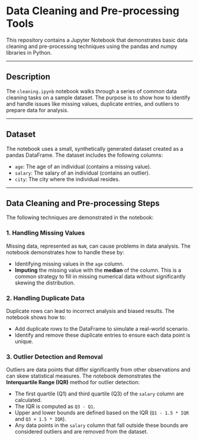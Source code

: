 # Data Cleaning and Pre-processing Tools

This repository contains a Jupyter Notebook that demonstrates basic data cleaning and pre-processing techniques using the pandas and numpy libraries in Python.

---

## Description

The `cleaning.ipynb` notebook walks through a series of common data cleaning tasks on a sample dataset. The purpose is to show how to identify and handle issues like missing values, duplicate entries, and outliers to prepare data for analysis.

---

## Dataset

The notebook uses a small, synthetically generated dataset created as a pandas DataFrame. The dataset includes the following columns:

* `age`: The age of an individual (contains a missing value).
* `salary`: The salary of an individual (contains an outlier).
* `city`: The city where the individual resides.

---

## Data Cleaning and Pre-processing Steps

The following techniques are demonstrated in the notebook:

### 1. Handling Missing Values

Missing data, represented as `NaN`, can cause problems in data analysis. The notebook demonstrates how to handle these by:
* Identifying missing values in the `age` column.
* **Imputing** the missing value with the **median** of the column. This is a common strategy to fill in missing numerical data without significantly skewing the distribution.

### 2. Handling Duplicate Data

Duplicate rows can lead to incorrect analysis and biased results. The notebook shows how to:
* Add duplicate rows to the DataFrame to simulate a real-world scenario.
* Identify and remove these duplicate entries to ensure each data point is unique.

### 3. Outlier Detection and Removal

Outliers are data points that differ significantly from other observations and can skew statistical measures. The notebook demonstrates the **Interquartile Range (IQR)** method for outlier detection:
* The first quartile (Q1) and third quartile (Q3) of the `salary` column are calculated.
* The IQR is computed as `Q3 - Q1`.
* Upper and lower bounds are defined based on the IQR (`Q1 - 1.5 * IQR` and `Q3 + 1.5 * IQR`).
* Any data points in the `salary` column that fall outside these bounds are considered outliers and are removed from the dataset.
